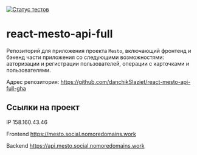 [![Статус тестов](../../actions/workflows/tests.yml/badge.svg)](../../actions/workflows/tests.yml)

# react-mesto-api-full
Репозиторий для приложения проекта `Mesto`, включающий фронтенд и бэкенд части приложения со следующими возможностями: авторизации и регистрации пользователей, операции с карточками и пользователями.

Адрес репозитория: https://github.com/danchikSlaziet/react-mesto-api-full-gha

## Ссылки на проект

IP 158.160.43.46

Frontend https://mesto.social.nomoredomains.work

Backend https://api.mesto.social.nomoredomains.work
